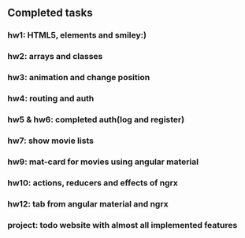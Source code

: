 ## Completed tasks
### hw1: HTML5, elements and smiley:)
### hw2: arrays and classes
### hw3: animation and change position 
### hw4: routing and auth
### hw5 & hw6: completed auth(log and register)
### hw7: show movie lists
### hw9: mat-card for movies using angular material
### hw10: actions, reducers and effects of ngrx
### hw12: tab from angular material and ngrx
### project: todo website with almost all implemented features

